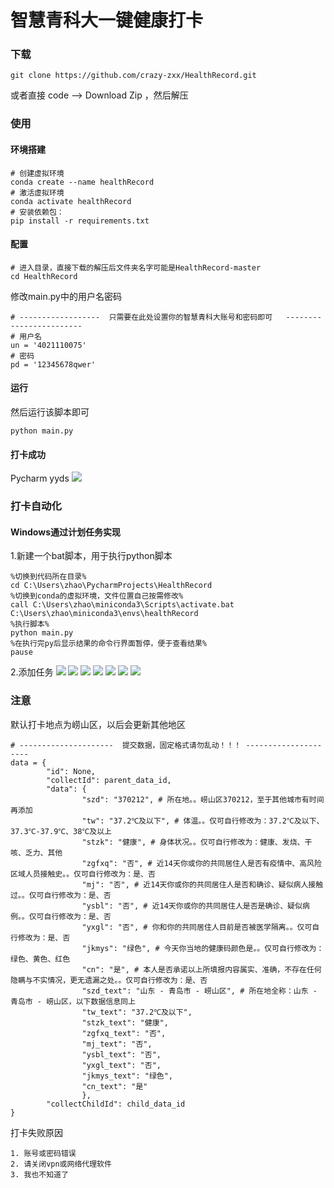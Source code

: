 # 智慧青科大一键健康打卡

### 下载
```
git clone https://github.com/crazy-zxx/HealthRecord.git
```
或者直接 code --> Download Zip ，然后解压

### 使用

#### 环境搭建

```
# 创建虚拟环境
conda create --name healthRecord
# 激活虚拟环境
conda activate healthRecord
# 安装依赖包：
pip install -r requirements.txt
```

#### 配置

```
# 进入目录，直接下载的解压后文件夹名字可能是HealthRecord-master
cd HealthRecord
```
修改main.py中的用户名密码
```
# ------------------  只需要在此处设置你的智慧青科大账号和密码即可   ------------------------
# 用户名
un = '4021110075'
# 密码
pd = '12345678qwer'
```

#### 运行

然后运行该脚本即可
```
python main.py
```

#### 打卡成功

Pycharm yyds
![](example.png)

### 打卡自动化

#### Windows通过计划任务实现

1.新建一个bat脚本，用于执行python脚本
```
%切换到代码所在目录%
cd C:\Users\zhao\PycharmProjects\HealthRecord
%切换到conda的虚拟环境，文件位置自己按需修改%
call C:\Users\zhao\miniconda3\Scripts\activate.bat C:\Users\zhao\miniconda3\envs\healthRecord
%执行脚本%
python main.py
%在执行完py后显示结果的命令行界面暂停，便于查看结果%
pause
```
2.添加任务
![](autoImage/1.png)
![](autoImage/2.png)
![](autoImage/3.png)
![](autoImage/4.png)
![](autoImage/5.png)
![](autoImage/6.png)
![](autoImage/7.png)


### 注意

默认打卡地点为崂山区，以后会更新其他地区
```
# ---------------------  提交数据，固定格式请勿乱动！！！ ---------------------
data = {
        "id": None,
        "collectId": parent_data_id,
        "data": {
                "szd": "370212", # 所在地。。崂山区370212，至于其他城市有时间再添加 
                "tw": "37.2℃及以下", # 体温。。仅可自行修改为：37.2℃及以下、37.3℃-37.9℃、38℃及以上
                "stzk": "健康", # 身体状况。。仅可自行修改为：健康、发烧、干咳、乏力、其他
                "zgfxq": "否", # 近14天你或你的共同居住人是否有疫情中、高风险区域人员接触史。。仅可自行修改为：是、否
                "mj": "否", # 近14天你或你的共同居住人是否和确诊、疑似病人接触过。。仅可自行修改为：是、否
                "ysbl": "否", # 近14天你或你的共同居住人是否是确诊、疑似病例。。仅可自行修改为：是、否
                "yxgl": "否", # 你和你的共同居住人目前是否被医学隔离。。仅可自行修改为：是、否
                "jkmys": "绿色", # 今天你当地的健康码颜色是。。仅可自行修改为：绿色、黄色、红色
                "cn": "是", # 本人是否承诺以上所填报内容属实、准确，不存在任何隐瞒与不实情况，更无遗漏之处。。仅可自行修改为：是、否
                "szd_text": "山东 - 青岛市 - 崂山区", # 所在地全称：山东 - 青岛市 - 崂山区，以下数据信息同上
                "tw_text": "37.2℃及以下",
                "stzk_text": "健康",
                "zgfxq_text": "否",
                "mj_text": "否",
                "ysbl_text": "否",
                "yxgl_text": "否",
                "jkmys_text": "绿色",
                "cn_text": "是"
                },
        "collectChildId": child_data_id
}
```

打卡失败原因
```
1. 账号或密码错误
2. 请关闭vpn或网络代理软件
3. 我也不知道了
```
